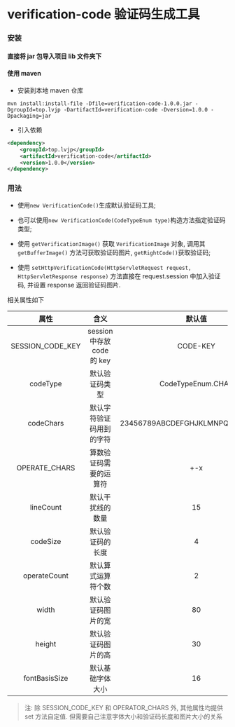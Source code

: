 # verification-code 验证码生成工具

### 安装

#### 直接将 jar 包导入项目 lib 文件夹下
#### 使用 maven 
- 安装到本地 maven 仓库
```
mvn install:install-file -Dfile=verification-code-1.0.0.jar -DgroupId=top.lvjp -DartifactId=verification-code -Dversion=1.0.0 -Dpackaging=jar
```
- 引入依赖
```xml
<dependency>
    <groupId>top.lvjp</groupId>
    <artifactId>verification-code</artifactId>
    <version>1.0.0</version>
</dependency>
```

### 用法
- 使用```new VerificationCode()```生成默认验证码工具;
- 也可以使用```new VerificationCode(CodeTypeEnum type)```构造方法指定验证码类型;

- 使用 ```getVerificationImage()``` 获取 ```VerificationImage``` 对象, 调用其 ```getBufferImage()``` 方法可获取验证码图片, ```getRightCode()```获取验证码;
- 使用 ```setHttpVerificationCode(HttpServletRequest request, HttpServletResponse response)``` 方法直接在 request.session 中加入验证码, 并设置 response 返回验证码图片. 

相关属性如下

属性 | 含义 | 默认值
:---: | :---: | :---:
SESSION_CODE_KEY| session 中存放 code 的 key |CODE-KEY
codeType | 默认验证码类型 | CodeTypeEnum.CHAR
codeChars |默认字符验证码用到的字符 |  23456789ABCDEFGHJKLMNPQRSTUVWXYZ
OPERATE_CHARS | 算数验证码需要的运算符 | +-x
lineCount | 默认干扰线的数量 | 15
codeSize | 默认验证码的长度 | 4
operateCount | 默认算式运算符个数 | 2
width | 默认验证码图片的宽 | 80
height | 默认验证码图片的高 | 30
fontBasisSize | 默认基础字体大小 | 16

> 注: 除 SESSION_CODE_KEY 和 OPERATOR_CHARS 外, 其他属性均提供 set 方法自定值. 但需要自己注意字体大小和验证码长度和图片大小的关系
